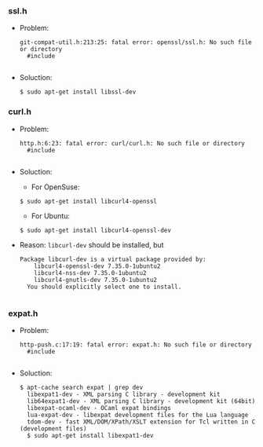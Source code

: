 ### ssl.h
- Problem:
    <pre><code>git-compat-util.h:213:25: fatal error: openssl/ssl.h: No such file or directory
    #include <openssl/ssl.h>
    </code></pre>
- Soluction:
    <pre><code>$ sudo apt-get install libssl-dev</code></pre>

### curl.h
- Problem:
    <pre><code>http.h:6:23: fatal error: curl/curl.h: No such file or directory
    #include <curl/curl.h>
    </code></pre>
- Soluction:
    - For OpenSuse:
    <pre><code>$ sudo apt-get install libcurl4-openssl</code></pre>
    - For Ubuntu:
    <pre><code>$ sudo apt-get install libcurl4-openssl-dev</code></pre>

- Reason:
    `libcurl-dev` should be installed, but 
    <pre><code>Package libcurl-dev is a virtual package provided by:
      libcurl4-openssl-dev 7.35.0-1ubuntu2
      libcurl4-nss-dev 7.35.0-1ubuntu2
      libcurl4-gnutls-dev 7.35.0-1ubuntu2
    You should explicitly select one to install.
    </code></pre>
### expat.h
- Problem:
    <pre><code>http-push.c:17:19: fatal error: expat.h: No such file or directory
    #include <expat.h>
    </code></pre>
- Soluction:
    <pre><code>$ apt-cache search expat | grep dev
    libexpat1-dev - XML parsing C library - development kit
    lib64expat1-dev - XML parsing C library - development kit (64bit)
    libexpat-ocaml-dev - OCaml expat bindings
    lua-expat-dev - libexpat development files for the Lua language
    tdom-dev - fast XML/DOM/XPath/XSLT extension for Tcl written in C (development files)
    $ sudo apt-get install libexpat1-dev
    </code></pre>
